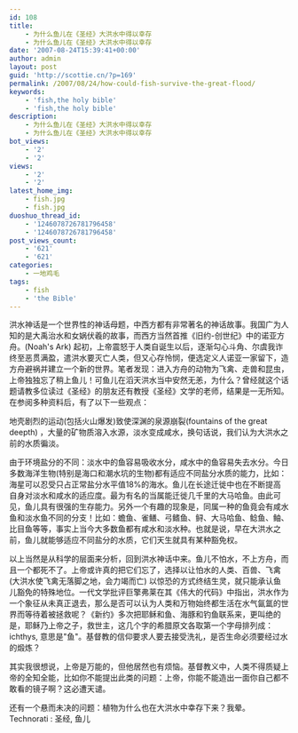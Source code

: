 ```yaml
---
id: 108
title:
    - 为什么鱼儿在《圣经》大洪水中得以幸存
    - 为什么鱼儿在《圣经》大洪水中得以幸存
date: '2007-08-24T15:39:41+00:00'
author: admin
layout: post
guid: 'http://scottie.cn/?p=169'
permalink: /2007/08/24/how-could-fish-survive-the-great-flood/
keywords:
    - 'fish,the holy bible'
    - 'fish,the holy bible'
description:
    - 为什么鱼儿在《圣经》大洪水中得以幸存
    - 为什么鱼儿在《圣经》大洪水中得以幸存
bot_views:
    - '2'
    - '2'
views:
    - '2'
    - '2'
latest_home_img:
    - fish.jpg
    - fish.jpg
duoshuo_thread_id:
    - '1246078726781796458'
    - '1246078726781796458'
post_views_count:
    - '621'
    - '621'
categories:
    - 一地鸡毛
tags:
    - fish
    - 'the Bible'
---
```

洪水神话是一个世界性的神话母题，中西方都有非常著名的神话故事。我国广为人知的是大禹治水和女娲伏羲的故事，而西方当然首推《旧约-创世纪》中的诺亚方舟。(Noah's Ark) 起初，上帝震怒于人类自诞生以后，逐渐勾心斗角、尔虞我诈终至恶贯满盈，遣洪水要灭亡人类，但又心存怜悯，便选定义人诺亚一家留下，造方舟避祸并建立一个新的世界。笔者发现：进入方舟的动物为飞禽、走兽和昆虫，上帝独独忘了稍上鱼儿！可鱼儿在滔天洪水当中安然无恙，为什么？曾经就这个话题请教多位读过《圣经》的朋友还有教授《圣经》文学的老师，结果是一无所知。在参阅多种资料后，有了以下一些观点：

地壳剧烈的运动(包括火山爆发)致使深渊的泉源崩裂(fountains of the great deepth) ，大量的矿物质溶入水源，淡水变成咸水，换句话说，我们认为大洪水之前的水质徧淡。

由于环境盐分的不同：淡水中的鱼容易吸收水分，咸水中的鱼容易失去水分。今日多数海洋生物(特别是海口和潮水坑的生物)都有适应不同盐分水质的能力，比如：海星可以忍受只占正常盐分水平值18%的海水。鱼儿在长途迁徙中也在不断提高自身对淡水和咸水的适应度。最为有名的当属能迁徙几千里的大马哈鱼。由此可见，鱼儿具有很强的生存能力。另外一个有趣的现象是，同属一种的鱼竟会有咸水鱼和淡水鱼不同的分支！比如：蟾鱼、雀鳝、弓鳍鱼、鲟、大马哈鱼、鲶鱼、鲉、比目鱼等等，事实上当今大多数鱼都有咸水和淡水种。也就是说，早在大洪水之前，鱼儿就能够适应不同盐分的水质，它们天生就具有某种豁免权。

以上当然是从科学的层面来分析，回到洪水神话中来。鱼儿不怕水，不上方舟，而且一个都死不了。上帝或许真的把它们忘了，选择以让怕水的人类、百兽、飞禽(大洪水使飞禽无落脚之地，会力竭而亡) 以惊恐的方式终结生灵，就只能承认鱼儿豁免的特殊地位。一代文学批评巨擎弗莱在其《伟大的代码》中指出，洪水作为一个象征从未真正退去，那么是否可以认为人类和万物始终都生活在水气氤氲的世界而等待着被拯救呢？《新约》多次把耶稣和鱼、海豚和钓鱼联系来，更叫绝的是，耶稣乃上帝之子，救世主，这几个字的希腊原文各取第一个字母排列成：ichthys, 意思是"鱼"。基督教的信仰要求人要去接受洗礼，是否生命必须要经过水的煅炼？

其实我很想说，上帝是万能的，但他居然也有烦恼。基督教义中，人类不得质疑上帝的全知全能，比如你不能提出此类的问题：上帝，你能不能造出一面你自己都不敢看的镜子啊？这必遭天谴。

还有一个悬而未决的问题：植物为什么也在大洪水中幸存下来？我晕。
Technorati : 圣经, 鱼儿